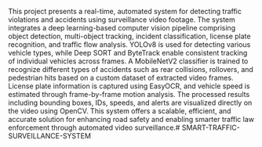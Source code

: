This project presents a real-time, automated system for detecting traffic violations and accidents using surveillance video footage. The system integrates a deep learning-based computer vision pipeline comprising object detection, multi-object tracking, incident classification, license plate recognition, and traffic flow analysis. YOLOv8 is used for detecting various vehicle types, while Deep SORT and ByteTrack enable consistent tracking of individual vehicles across frames. A MobileNetV2 classifier is trained to recognize different types of accidents such as rear collisions, rollovers, and pedestrian hits based on a custom dataset of extracted video frames. License plate information is captured using EasyOCR, and vehicle speed is estimated through frame-by-frame motion analysis. The processed results including bounding boxes, IDs, speeds, and alerts are visualized directly on the video using OpenCV. This system offers a scalable, efficient, and accurate solution for enhancing road safety and enabling smarter traffic law enforcement through automated video surveillance.# SMART-TRAFFIC-SURVEILLANCE-SYSTEM
